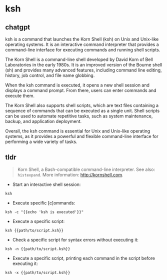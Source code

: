 # ksh 
## chatgpt 
ksh is a command that launches the Korn Shell (ksh) on Unix and Unix-like operating systems. It is an interactive command interpreter that provides a command-line interface for executing commands and running shell scripts.

The Korn Shell is a command-line shell developed by David Korn of Bell Laboratories in the early 1980s. It is an improved version of the Bourne shell (sh) and provides many advanced features, including command line editing, history, job control, and file name globbing.

When the ksh command is executed, it opens a new shell session and displays a command prompt. From there, users can enter commands and execute them.

The Korn Shell also supports shell scripts, which are text files containing a sequence of commands that can be executed as a single unit. Shell scripts can be used to automate repetitive tasks, such as system maintenance, backup, and application deployment.

Overall, the ksh command is essential for Unix and Unix-like operating systems, as it provides a powerful and flexible command-line interface for performing a wide variety of tasks. 

## tldr 
 
> Korn Shell, a Bash-compatible command-line interpreter.
> See also: `histexpand`.
> More information: <http://kornshell.com>.

- Start an interactive shell session:

`ksh`

- Execute specific [c]ommands:

`ksh -c "{{echo 'ksh is executed'}}"`

- Execute a specific script:

`ksh {{path/to/script.ksh}}`

- Check a specific script for syntax errors without executing it:

`ksh -n {{path/to/script.ksh}}`

- Execute a specific script, printing each command in the script before executing it:

`ksh -x {{path/to/script.ksh}}`
